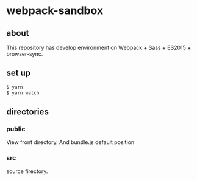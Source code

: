# webpack-sandbox
## about
This repository has develop environment on Webpack + Sass + ES2015 + browser-sync.

## set up
```bash
$ yarn
$ yarn watch
```

## directories
### public
View front directory.
And bundle.js default position
### src
source firectory.
